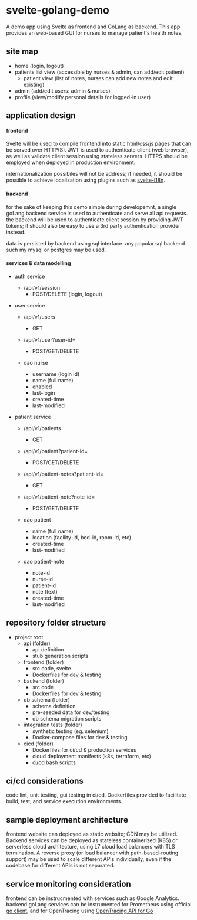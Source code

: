 # svelte-golang-demo

A demo app using Svelte as frontend and GoLang as backend. This app provides an web-based GUI for nurses to manage patient's health notes. 

## site map

- home (login, logout)
- patients list view (accessible by nurses & admin, can add/edit patient)
	- patient view (list of notes, nurses can add new notes and edit existing)
- admin (add/edit users: admin & nurses)
- profile (view/modify personal details for logged-in user)

## application design

#### frontend

Svelte will be used to compile frontend into static html/css/js pages that can be served over HTTP(S). JWT is used to authenticate client (web browser), as well as validate client session using stateless servers. HTTPS should be employed when deployed in production environment.

internationalization possibiles will not be address; if needed, it should be possible to achieve localization using plugins such as [svelte-i18n](https://github.com/kaisermann/svelte-i18n).

#### backend

for the sake of keeping this demo simple during developemnt, a single goLang backend service is used to authenticate and serve all api requests. the backend will be used to authenticate client session by providing JWT tokens; it should also be easy to use a 3rd party authentication provider instead. 

data is persisted by backend using sql interface. any popular sql backend such my mysql or postgres may be used.

#### services & data modelling

- auth service
	- /api/v1/session
		- POST/DELETE (login, logout)

- user service
	- /api/v1/users
		- GET
	- /api/v1/user?user-id=
		- POST/GET/DELETE

	- dao nurse
		- username (login id)
		- name (full name)
		- enabled
		- last-login
		- created-time
		- last-modified

- patient service		
	- /api/v1/patients
		- GET
	- /api/v1/patient?patient-id=
		- POST/GET/DELETE
	- /api/v1/patient-notes?patient-id=
		- GET
	- /api/v1/patient-note?note-id=
		- POST/GET/DELETE

	- dao patient
		- name (full name)
		- location (facility-id, bed-id, room-id, etc)
		- created-time
		- last-modified
	- dao patient-note
		- note-id
		- nurse-id
		- patient-id
		- note (text)
		- created-time
		- last-modified

## repository folder structure

- project root
	- api (folder)
		- api definition
		- stub generation scripts
	- frontend (folder)
		- src code, svelte
		- Dockerfiles for dev & testing
	- backend (folder)
		- src code
		- Dockerfiles for dev & testing
	- db schema (folder)
		- schema definition
		- pre-seeded data for dev/testing
		- db schema migration scripts
	- integration tests (folder)
		- synthetic testing (eg. selenium)
		- Docker-compose files for dev & testing
	- cicd (folder)
		- Dockerfiles for ci/cd & production services
		- cloud deployment manifests (k8s, terraform, etc)
		- ci/cd bash scripts

## ci/cd considerations

code lint, unit testing, gui testing in ci/cd. Dockerfiles provided to facilitate build, test, and service execution environments.

## sample deployment architecture

frontend website can deployed as static website; CDN may be utilized. Backend services can be deployed as stateless containerized (K8S) or serverless cloud architecture, using L7 cloud load balancers with TLS termination. A reverse proxy (or load balancer with path-based-routing support) may be used to scale different APIs individually, even if the codebase for different APIs is not separated.

## service monitoring consideration

frontend can be instrucmented with services such as Google Analytics. backend goLang services can be instrumented for Prometheus using official [go client](https://github.com/prometheus/client_golang), and for OpenTracing using [OpenTracing API for Go](https://github.com/opentracing/opentracing-go)
